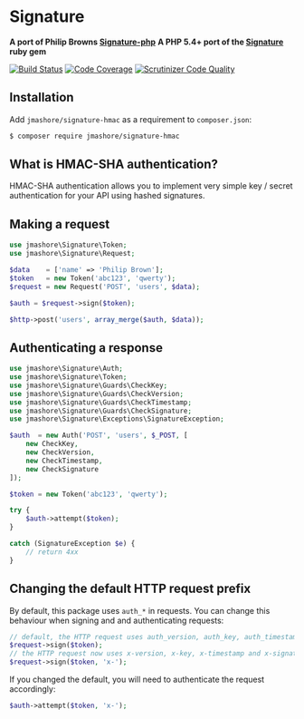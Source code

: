 # Signature
**A port of Philip Browns [Signature-php](https://github.com/philipbrown/signature-php)**
**A PHP 5.4+ port of the [Signature](https://github.com/mloughran/signature) ruby gem**

[![Build Status](https://travis-ci.org/jmashore/signature-php.png?branch=master)](https://travis-ci.org/jmashore/signature-php)
[![Code Coverage](https://scrutinizer-ci.com/g/jmashore/signature-php/badges/coverage.png?b=master)](https://scrutinizer-ci.com/g/jmashore/signature-php/?branch=master)
[![Scrutinizer Code Quality](https://scrutinizer-ci.com/g/jmashore/signature-php/badges/quality-score.png?b=master)](https://scrutinizer-ci.com/g/jmashore/signature-php/?branch=master)

## Installation
Add `jmashore/signature-hmac` as a requirement to `composer.json`:
```bash
$ composer require jmashore/signature-hmac
```

## What is HMAC-SHA authentication?
HMAC-SHA authentication allows you to implement very simple key / secret authentication for your API using hashed signatures.

## Making a request
```php
use jmashore\Signature\Token;
use jmashore\Signature\Request;

$data    = ['name' => 'Philip Brown'];
$token   = new Token('abc123', 'qwerty');
$request = new Request('POST', 'users', $data);

$auth = $request->sign($token);

$http->post('users', array_merge($auth, $data));

```

## Authenticating a response
```php
use jmashore\Signature\Auth;
use jmashore\Signature\Token;
use jmashore\Signature\Guards\CheckKey;
use jmashore\Signature\Guards\CheckVersion;
use jmashore\Signature\Guards\CheckTimestamp;
use jmashore\Signature\Guards\CheckSignature;
use jmashore\Signature\Exceptions\SignatureException;

$auth  = new Auth('POST', 'users', $_POST, [
	new CheckKey,
	new CheckVersion,
	new CheckTimestamp,
	new CheckSignature
]);

$token = new Token('abc123', 'qwerty');

try {
    $auth->attempt($token);
}

catch (SignatureException $e) {
    // return 4xx
}
```

## Changing the default HTTP request prefix
By default, this package uses `auth_*` in requests. You can change this behaviour when signing and and authenticating requests:
```php
// default, the HTTP request uses auth_version, auth_key, auth_timestamp and auth_signature
$request->sign($token);
// the HTTP request now uses x-version, x-key, x-timestamp and x-signature
$request->sign($token, 'x-');
```

If you changed the default, you will need to authenticate the request accordingly:
```php
$auth->attempt($token, 'x-');
```
